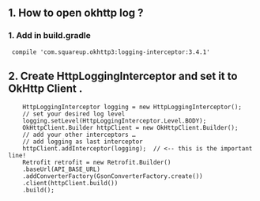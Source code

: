 ## 1. How to open okhttp log ?

### 1. Add in build.gradle
     compile 'com.squareup.okhttp3:logging-interceptor:3.4.1'
## 2. Create HttpLoggingInterceptor and set it to OkHttp Client .
        HttpLoggingInterceptor logging = new HttpLoggingInterceptor();  
        // set your desired log level
        logging.setLevel(HttpLoggingInterceptor.Level.BODY);
        OkHttpClient.Builder httpClient = new OkHttpClient.Builder();   
        // add your other interceptors …
        // add logging as last interceptor
        httpClient.addInterceptor(logging);  // <-- this is the important line!
        Retrofit retrofit = new Retrofit.Builder()  
        .baseUrl(API_BASE_URL)
        .addConverterFactory(GsonConverterFactory.create())
        .client(httpClient.build())
        .build();
